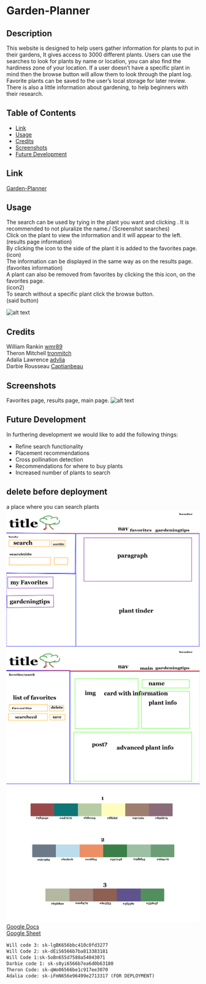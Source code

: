 # Garden-Planner

## Description
This website is designed to help users gather information for plants to put in their gardens, It gives access to 3000 different plants. Users can use the searches to look for plants by name or location, you can also find the hardiness zone of your location. If a user doesn’t have a specific plant in mind then the browse button will allow them to look through the plant log. Favorite plants can be saved to the user’s local storage for later review. There is also a little information about gardening, to help beginners with their research. 

## Table of Contents
- [Link](#link)
- [Usage](#usage)
- [Credits](#credits)
- [Screenshots](#screenshots)
- [Future Development](#future)

## Link

[Garden-Planner](https://www.example.com)

## Usage
The search can be used by tying in the plant you want and clicking . It is recommended to not pluralize the name./
(Screenshot searches)\
Click on the plant to view the information and it will appear to the left.\
(results page information)\
By clicking the icon to the side of the plant it is added to the favorites page.\
(icon)\
The information can be displayed in the same way as on the results page.\
(favorites information)\
A plant can also be removed from favorites by clicking the this icon, on the favorites page.\
(icon2)\
To search without a specific plant click the browse button.\
(said button) 

   ![alt text](location)

## Credits

William Rankin [wmr89](https://github.com/wmr89)\
Theron Mitchell [tronmitch](https://github.com/tronmitch)\
Adalia Lawrence [advlia](https://github.com/advlia)\
Darbie Rousseau [Captianbeau](https://github.com/Captianbeau)

## Screenshots
Favorites page, results page, main page.
   ![alt text](location)

## Future Development
In furthering development we would like to add the following things:
- Refine search functionality
- Placement recommendations
- Cross pollination detection
- Recommendations for where to buy plants
- Increased number of plants to search


## delete before deployment


a place where you can search plants
![wire-frame](./assets/pictures/Garden-PlannerWireFramemain-Full.png)
![wire-frame2](./assets/pictures/Garden-PlannerWireFramefavsearch-Full.png)
![potential colors](./assets/pictures/Potential-colorPalettes.png)
[Google Docs](https://docs.google.com/document/d/183i1m0Yz83zrWknRm5Pk1fgyjXH8oIDhX5jT31TKE9k/edit)\
[Google Sheet](https://docs.google.com/spreadsheets/d/1axL_XWlTvE2puyCHULknbcXuIYZ3ARxs6wklJdpfoPk/edit#gid=0)
    
    Will code 3: sk-lgBK656bbc410c0fd3277
    Will Code 2: sk-dEiS6566b7ba813383181
    Will Code 1:sk-5oBn655d7588a54043071
    Darbie code 1: sk-s0yi6566b7ea6d0b63180
    Theron Code: sk-qWo06566be1c917ee3070
    Adalia code: sk-iFmN656e96499e2713317 (FOR DEPLOYMENT)
